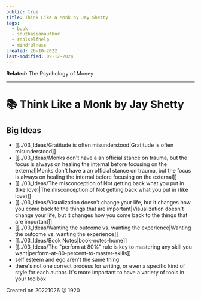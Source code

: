 ```yaml
---
public: true
title: Think Like a Monk by Jay Shetty
tags:
  - book
  - southasianauthor
  - realselfhelp
  - mindfulness
created: 26-10-2022
last-modified: 09-12-2024
---
```

**Related:** The Psychology of Money

---
# 📚 Think Like a Monk by Jay Shetty

## Big Ideas
- [[../03_Ideas/Gratitude is often misunderstood|Gratitude is often misunderstood]]
- [[../03_Ideas/Monks don't have a an official stance on trauma, but the focus is always on healing the internal before focusing on the external|Monks don't have a an official stance on trauma, but the focus is always on healing the internal before focusing on the external]]
- [[../03_Ideas/The misconception of Not getting back what you put in (like love)|The misconception of Not getting back what you put in (like love)]]
- [[../03_Ideas/Visualization doesn't change your life, but it changes how you come back to the things that are important|Visualization doesn't change your life, but it changes how you come back to the things that are important]]
- [[../03_Ideas/Wanting the outcome vs. wanting the experience|Wanting the outcome vs. wanting the experience]]
- [[../03_Ideas/Book Notes|book-notes-home]]
- [[../03_Ideas/The "perfom at 80%" rule is key to mastering any skill you want|perform-at-80-percent-to-master-skills]]
- self esteem and ego aren't the same thing
- there's not one correct process for writing, or even a specific kind of style for each author. It's more important to have a variety of tools in your toolbox

Created on 20221026 @ 1920